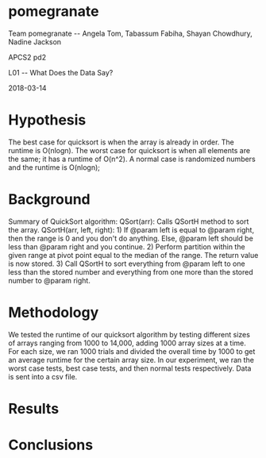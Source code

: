 # pomegranate
Team pomegranate -- Angela Tom, Tabassum Fabiha, Shayan Chowdhury, Nadine Jackson

APCS2 pd2

L01 -- What Does the Data Say?

2018-03-14

# Hypothesis
The best case for quicksort is when the array is already in order. The runtime is O(nlogn).
The worst case for quicksort is when all elements are the same; it has a runtime of O(n^2).
A normal case is randomized numbers and the runtime is O(nlogn);

# Background
Summary of QuickSort algorithm:
  QSort(arr): Calls QSortH method to sort the array.
  QSortH(arr, left, right):
              1) If @param left is equal to @param right, then the range is 0
                 and you don't do anything.
                 Else, @param left should be less than @param right and you
                 continue.
              2) Perform partition within the given range at pivot point equal
                 to the median of the range. The return value is now stored.
              3) Call QSortH to sort everything from @param left to one less
                 than the stored number and everything from one more than the
                 stored number to @param right.

# Methodology
We tested the runtime of our quicksort algorithm by testing different sizes of arrays ranging from 1000 to 14,000, adding 1000 array sizes at a time.
For each size, we ran 1000 trials and divided the overall time by 1000 to get an average runtime for the certain array size.
In our experiment, we ran the worst case tests, best case tests, and then normal tests respectively.
Data is sent into a csv file.

# Results


# Conclusions


